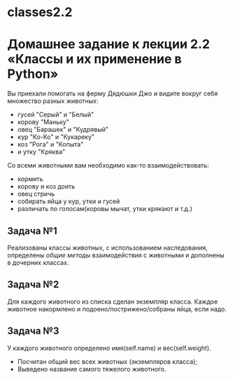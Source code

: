 # classes2.2

# Домашнее задание к лекции 2.2 «Классы и их применение в Python»

Вы приехали помогать на ферму Дядюшки Джо и видите вокруг себя множество разных животных:
* гусей "Серый" и "Белый"
* корову "Маньку"
* овец "Барашек" и "Кудрявый"
* кур "Ко-Ко" и "Кукареку"
* коз "Рога" и "Копыта"
* и утку "Кряква"

Со всеми животными вам необходимо как-то взаимодействовать:
* кормить
* корову и коз доить
* овец стричь
* собирать яйца у кур, утки и гусей
* различать по голосам(коровы мычат, утки крякают и т.д.)

## Задача №1

Реализованы классы животных, с использованием наследования, определены *общие методы* взаимодействия с животными и дополнены в дочерних классах.

## Задача №2

Для каждого животного из списка сделан экземпляр класса.
Каждое животное накормлено и подоено/пострижено/собраны яйца, если надо.

## Задача №3

У каждого животного определено имя(self.name) и вес(self.weight).
- Посчитан общий вес всех животных (экземпляров класса);
- Выведено название самого тяжелого животного.
